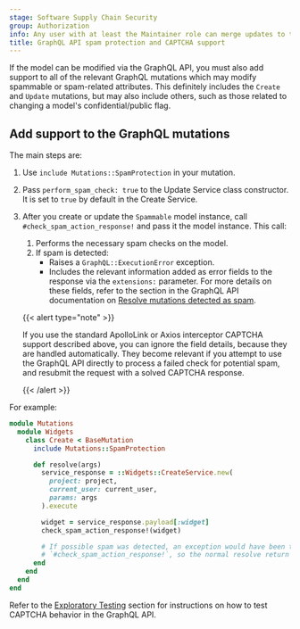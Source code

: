 ```yaml
---
stage: Software Supply Chain Security
group: Authorization
info: Any user with at least the Maintainer role can merge updates to this content. For details, see https://docs.gitlab.com/development/development_processes/#development-guidelines-review.
title: GraphQL API spam protection and CAPTCHA support
---
```


If the model can be modified via the GraphQL API, you must also add support to all of the
relevant GraphQL mutations which may modify spammable or spam-related attributes. This
definitely includes the `Create` and `Update` mutations, but may also include others, such as those
related to changing a model's confidential/public flag.

## Add support to the GraphQL mutations

The main steps are:

1. Use `include Mutations::SpamProtection` in your mutation.
1. Pass `perform_spam_check: true` to the Update Service class constructor.
   It is set to `true` by default in the Create Service.
1. After you create or update the `Spammable` model instance, call `#check_spam_action_response!`
   and pass it the model instance. This call:
   1. Performs the necessary spam checks on the model.
   1. If spam is detected:
      - Raises a `GraphQL::ExecutionError` exception.
      - Includes the relevant information added as error fields to the response via the `extensions:` parameter.
        For more details on these fields, refer to the section in the GraphQL API documentation on
        [Resolve mutations detected as spam](../../api/graphql/_index.md#resolve-mutations-detected-as-spam).

   {{< alert type="note" >}}

   If you use the standard ApolloLink or Axios interceptor CAPTCHA support described
   above, you can ignore the field details, because they are handled
   automatically. They become relevant if you attempt to use the GraphQL API directly to
   process a failed check for potential spam, and resubmit the request with a solved
   CAPTCHA response.

   {{< /alert >}}

For example:

```ruby
module Mutations
  module Widgets
    class Create < BaseMutation
      include Mutations::SpamProtection

      def resolve(args)
        service_response = ::Widgets::CreateService.new(
          project: project,
          current_user: current_user,
          params: args
        ).execute

        widget = service_response.payload[:widget]
        check_spam_action_response!(widget)

        # If possible spam was detected, an exception would have been thrown by
        # `#check_spam_action_response!`, so the normal resolve return logic can follow below.
      end
    end
  end
end
```

Refer to the [Exploratory Testing](exploratory_testing.md) section for instructions on how to test
CAPTCHA behavior in the GraphQL API.
